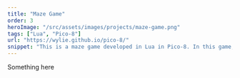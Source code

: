 ```yaml
---
title: "Maze Game"
order: 3
heroImage: "/src/assets/images/projects/maze-game.png"
tags: ["Lua", "Pico-8"]
url: "https://wylie.github.io/pico-8/"
snippet: "This is a maze game developed in Lua in Pico-8. In this game, you navigate a little character through a dark maze, trying to find the exit. The maze is filled with twists and turns, and you'll need to use your wits and memory to avoid dead ends and find your way out. Good luck, and happy maze-solving!"
---
```

Something here
